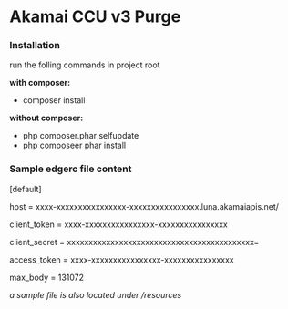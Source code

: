 # Akamai CCU v3 Purge
### Installation
run the folling commands in project root

__with composer:__
* composer install

__without composer:__
* php composer.phar selfupdate
* php composeer phar install

### Sample edgerc file content
[default]

host = xxxx-xxxxxxxxxxxxxxxx-xxxxxxxxxxxxxxxx.luna.akamaiapis.net/

client_token = xxxx-xxxxxxxxxxxxxxxx-xxxxxxxxxxxxxxxx

client_secret = xxxxxxxxxxxxxxxxxxxxxxxxxxxxxxxxxxxxxxxxxxx=

access_token = xxxx-xxxxxxxxxxxxxxxx-xxxxxxxxxxxxxxxx

max_body = 131072

_a sample file is also located under /resources_
